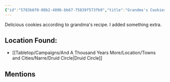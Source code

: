 ```yaml
---
{"id":"5783b6f0-08b2-4896-bb67-75839f573fb9","title":"Grandma's Cookies","description":"Grandma's favorite recipe...with a twist.","isInCurrentInventory":false,"amountHeld":0,"causeOfConsumption":"Consumed","publish":true,"date_created":"Saturday, April 13th 2024, 7:53:23 pm","date_modified":"Tuesday, April 16th 2024, 8:19:36 pm","cssclasses":["mado-heading"],"path":"Tabletop/Campaigns/And A Thousand Years More/Inventory/Consumable/Grandma's Cookies.md","permalink":"/tabletop/campaigns/and-a-thousand-years-more/inventory/consumable/grandma-s-cookies/","PassFrontmatter":true}
---
```



Delicious cookies according to grandma's recipe. I added something extra.

## Location Found:

- [[Tabletop/Campaigns/And A Thousand Years More/Location/Towns and Cities/Narre/Druid Circle\|Druid Circle]]

## Mentions


